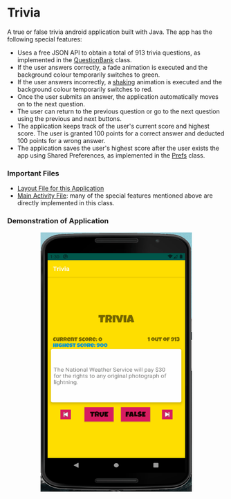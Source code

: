 # Trivia
A true or false trivia android application built with Java. The app has the following special features:

- Uses a free JSON API to obtain a total of 913 trivia questions, as implemented in the [QuestionBank](app/src/main/java/com/example/trivia/data/QuestionBank.java) class.
- If the user answers correctly, a fade animation is executed and the background colour temporarily switches to green.
- If the user answers incorrectly, a [shaking](app/src/main/res/anim/shake.xml) animation is executed and the background colour temporarily switches to red.
- Once the user submits an answer, the application automatically moves on to the next question.
- The user can return to the previous question or go to the next question using the previous and next buttons.
- The application keeps track of the user's current score and highest score. The user is granted 100 points for a correct answer and deducted 100 points for a wrong answer.
- The application saves the user's highest score after the user exists the app using Shared Preferences, as implemented in the [Prefs](app/src/main/java/com/example/trivia/util/Prefs.java) class.

### Important Files

- [Layout File for this Application](app/src/main/res/layout/activity_main.xml)
- [Main Activity File](app/src/main/java/com/example/trivia/MainActivity.java): many of the special features mentioned above are directly implemented in this class.

### Demonstration of Application

<p align="center">
      <img src="https://github.com/kailongli27/Trivia/blob/master/app_recording.gif" width="350" height="600" title = "AppRecording">
</p
